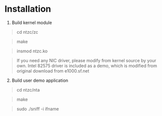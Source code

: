 # Installation #
1. Build kernel module
> cd ntzc/zc

> make

> insmod ntzc.ko

> If you need any NIC driver, please modify from kernel source by your own.
> Intel 82575 driver is included as a demo, which is modified from original download from e1000.sf.net

2. Build user demo application
> cd ntzc/nta

> make

> sudo ./sniff -i ifname
